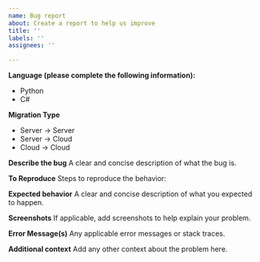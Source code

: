 ```yaml
---
name: Bug report
about: Create a report to help us improve
title: ''
labels: ''
assignees: ''

---
```


**Language (please complete the following information):**
 - Python 
 - C#

**Migration Type**
- Server -> Server
- Server -> Cloud
- Cloud -> Cloud

**Describe the bug**
A clear and concise description of what the bug is.

**To Reproduce**
Steps to reproduce the behavior:
 


**Expected behavior**
A clear and concise description of what you expected to happen.

**Screenshots**
If applicable, add screenshots to help explain your problem.

**Error Message(s)**
Any applicable error messages or stack traces.


**Additional context**
Add any other context about the problem here.

